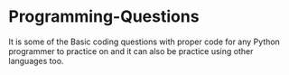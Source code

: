# Programming-Questions
It is some of the Basic coding questions with proper code for any Python programmer to practice on and it can also be practice using other languages too.
